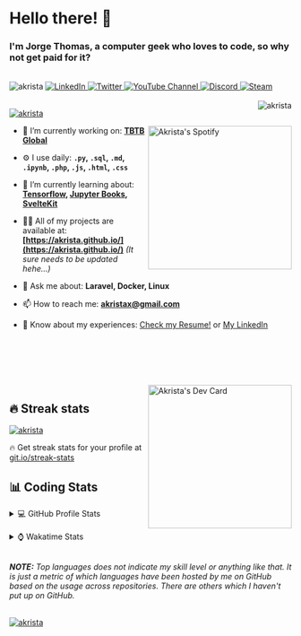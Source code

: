 # Hello there! 👋

### I'm Jorge Thomas, a computer geek who loves to code, so why not get paid for it?

</br>

<div align="left">
<img src="https://komarev.com/ghpvc/?username=akrista&label=Profile%20views&color=0e75b6&style=flat" alt="akrista" />
  <a href="https://www.linkedin.com/in/akrista/">
    <img
      src="https://img.shields.io/static/v1?logo=linkedin&style=flat&color=0072b1&label=LinkedIn&message=%E2%9B%B3"
      alt="LinkedIn"
    />
  </a>
  <a href="https://twitter.com/akristax">
    <img
      src="https://img.shields.io/badge/follow-%40akristax-1DA1F2?logo=twitter&style=flat&label=Twitter&color=0072b1&logoColor=ffffff"
      alt="Twitter"
    />
  </a>
    <a href="https://www.youtube.com/channel/UCXJa_ZGSEtalwFNbsupmjtg">
<img alt="YouTube Channel" src="https://img.shields.io/youtube/channel/subscribers/UCXJa_ZGSEtalwFNbsupmjtg?style=flat&color=0072b1&logoColor=ffffff&logo=youtube&label=Youtube">
  </a>
      <a href="https://discordapp.com/users/Akrista#1410">
<img alt="Discord" src="https://img.shields.io/discord/354241190947717120?style=flat&color=0072b1&logoColor=ffffff&logo=discord&label=Discord">
  </a>
    <a href="https://steamcommunity.com/id/akrista/">
    <img
      src="https://img.shields.io/static/v1?logo=steam&style=flat&color=0072b1&label=Steam&message=%CE%BB"
      alt="Steam"
    />
  </a>
  </br>
  </br>
  <a href="https://discordapp.com/users/Akrista#1410">
  <img align="right" src="https://lanyard.cnrad.dev/api/130525871277735937" alt="akrista" />
  </a>

  <p align="left">
  <a href="https://github.com/ryo-ma/github-profile-trophy">
  <img src="https://github-profile-trophy.vercel.app/?username=akrista&theme=gruvbox&no-bg=true&row=2&column=3&no-frame=true" alt="akrista" />
  </a>
  </p>

  <a href="https://spotify-github-profile.vercel.app/api/view?uid=21ca7hmfvx4lpeb37y7fs2vpq&redirect=true" target="_blank">
<img
      width="256"
      align="right"
      src="https://spotify-github-profile.vercel.app/api/view?uid=21ca7hmfvx4lpeb37y7fs2vpq&cover_image=true&theme=default&show_offline=false&bar_color=53b14f&bar_color_cover=false"
      alt="Akrista's Spotify"
    />
</a>

- 🔭 I’m currently working on: **[TBTB Global](https://tbtb.global/)**

- ⚙️ I use daily: **`.py`, `.sql`, `.md`, `.ipynb`, `.php`, `.js`, `.html`, `.css`**

- 🌱 I’m currently learning about: **[Tensorflow](https://www.tensorflow.org/), [Jupyter Books](https://jupyterbook.org/en/stable/intro.html), [SvelteKit](https://kit.svelte.dev/)**

- 👨‍💻 All of my projects are available at: **[https://akrista.github.io/](https://akrista.github.io/)** _(It sure needs to be updated hehe...)_

- 💬 Ask me about: **Laravel, Docker, Linux**

- 📫 How to reach me: **akristax@gmail.com**

- 📄 Know about my experiences: [Check my Resume!](https://drive.google.com/file/d/1HGJWLsQuW9MU1iBDew3fPABiCMs2JHMj/view?usp=sharing) or [My LinkedIn](https://linkedin.com/in/akrista/)

</br>
</br>
</br>
</br>
</br>

  <a href="https://app.daily.dev/akrista" target="_blank">
    <img
      width="256"
      align="right"
      src="https://api.daily.dev/devcards/2287075d79584a318146e601cf17d7b9.png?r=4rw"
      alt="Akrista's Dev Card"
    />
  </a>

## 🔥 Streak stats

<a href="https://github.com/DenverCoder1/github-readme-streak-stats">
<img src="https://github-readme-streak-stats.herokuapp.com/?user=akrista&theme=gruvbox" alt="akrista" />
</a>

<p>🔥 Get streak stats for your profile at <a href="https://git.io/streak-stats">git.io/streak-stats</a></p>

## 📊 Coding Stats

<details>
<summary>💻 GitHub Profile Stats</summary>

</br>

<a href="https://github.com/anuraghazra/github-readme-stats">
<img src="https://github-readme-stats.vercel.app/api?username=akrista&show_icons=true&locale=en&theme=gruvbox" alt="Akrista's Github Stats" />
</a>

<a href="https://github.com/anuraghazra/github-readme-stats">
<img src="https://github-readme-stats.vercel.app/api/top-langs?username=akrista&show_icons=true&locale=en&layout=demo&theme=gruvbox" alt="Most Used Languages" />
</a>

</details>

</br>

<details>
<summary>⌚ Wakatime Stats</summary>

</br>

<a href="https://github.com/anuraghazra/github-readme-stats">
<img src="https://github-readme-stats.vercel.app/api/wakatime?username=akrista&show_icons=true&locale=en&layout=compact&theme=gruvbox" alt="akrista" />
</a>

</br>

<!--START_SECTION:waka-->

![Code Time](http://img.shields.io/badge/Code%20Time-689%20hrs%2015%20mins-blue)

![Lines of code](https://img.shields.io/badge/From%20Hello%20World%20I%27ve%20Written-2%20Million%20lines%20of%20code-blue)

**🐱 My GitHub Data**

> 🏆 172 Contributions in the Year 2023
>
> 📦 280.2 kB Used in GitHub's Storage
>
> 💼 Opted to Hire
>
> 📜 47 Public Repositories
>
> 🔑 21 Private Repositories
>
> **I'm an Early 🐤**

```text
🌞 Morning      135 commits       █████░░░░░░░░░░░░░░░░░░░░   21.39 %
🌆 Daytime      247 commits       █████████░░░░░░░░░░░░░░░░   39.14 %
🌃 Evening      242 commits       █████████░░░░░░░░░░░░░░░░   38.35 %
🌙 Night          7 commits       ░░░░░░░░░░░░░░░░░░░░░░░░░   01.11 %

```

📅 **I'm Most Productive on Monday**

```text
Monday         156 commits       ██████░░░░░░░░░░░░░░░░░░░   24.72 %
Tuesday         87 commits       ███░░░░░░░░░░░░░░░░░░░░░░   13.79 %
Wednesday       83 commits       ███░░░░░░░░░░░░░░░░░░░░░░   13.15 %
Thursday        74 commits       ███░░░░░░░░░░░░░░░░░░░░░░   11.73 %
Friday          75 commits       ███░░░░░░░░░░░░░░░░░░░░░░   11.89 %
Saturday        74 commits       ███░░░░░░░░░░░░░░░░░░░░░░   11.73 %
Sunday          82 commits       ███░░░░░░░░░░░░░░░░░░░░░░   13.00 %

```

📊 **This Week I Spent My Time On**

```text
⌚︎ Time Zone: America/Caracas

💬 Programming Languages:
SQL                      6 hrs 6 mins        ██████░░░░░░░░░░░░░░░░░░░   25.17 %
Markdown                 5 hrs 35 mins       █████░░░░░░░░░░░░░░░░░░░░   23.05 %
Python                   4 hrs 16 mins       ████░░░░░░░░░░░░░░░░░░░░░   17.62 %
YAML                     3 hrs 8 mins        ███░░░░░░░░░░░░░░░░░░░░░░   12.96 %
Other                    2 hrs 1 min         ██░░░░░░░░░░░░░░░░░░░░░░░   08.38 %

🔥 Editors:
VS Code                  21 hrs 1 min        █████████████████████░░░░   86.72 %
Ssms                     1 hr 58 mins        ██░░░░░░░░░░░░░░░░░░░░░░░   08.15 %
Visual Studio            46 mins             ░░░░░░░░░░░░░░░░░░░░░░░░░   03.18 %
Excel                    28 mins             ░░░░░░░░░░░░░░░░░░░░░░░░░   01.95 %

💻 Operating System:
Windows                  12 hrs 49 mins      █████████████░░░░░░░░░░░░   52.92 %
Linux                    11 hrs 24 mins      ███████████░░░░░░░░░░░░░░   47.08 %

```

**I Mostly Code in JavaScript**

```text
JavaScript               14 repos            █████████░░░░░░░░░░░░░░░░   36.84 %
Shell                    3 repos             ██░░░░░░░░░░░░░░░░░░░░░░░   07.89 %
HTML                     3 repos             ██░░░░░░░░░░░░░░░░░░░░░░░   07.89 %
CSS                      3 repos             ██░░░░░░░░░░░░░░░░░░░░░░░   07.89 %
PHP                      3 repos             ██░░░░░░░░░░░░░░░░░░░░░░░   07.89 %

```

Last Updated on 14/02/2023 00:28:50 UTC

<!--END_SECTION:waka-->

**These Readme stats are generated using github action [awesome-readme-stats](https://github.com/anmol098/waka-readme-stats)**

</details>

</br>

_**NOTE:** Top languages does not indicate my skill level or anything like that. It is just a metric of which languages have been hosted by me on GitHub based on the usage across repositories. There are others which I haven't put up on GitHub._

</br>

<a href="https://github.com/ashutosh00710/github-readme-activity-graph">
<img src="https://github-readme-activity-graph.cyclic.app/graph?username=Akrista&theme=gruvbox" alt="akrista" />
</a>
